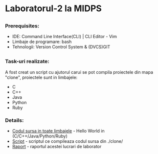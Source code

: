 # **Laboratorul-2 la MIDPS**

##

### **Prerequisites:**

 * IDE: Command Line Interface(CLI) | CLI Editor - Vim
 * Limbaje de programare: bash
 * Tehnologii: Version Control System & (DVCS)GIT
 
##

### **Task-uri realizate:**

A fost creat un script cu ajutorul carui se pot compila proiectele din mapa "clone", proiectele sunt in limbajele:
* C
* C++
* Java
* Python
* Ruby 


### **Details:**

* [Codul sursa in toate limbajele](https://github.com/ProfirAndrei/MIDPS/Lab-2/clone/) - Hello World in (C/C++/Java/Python/Ruby)
* [Script](https://github.com/ProfirAndrei/MIDPS/Lab-2/script.sh) - scriptul ce compileaza codul sursa din ./clone/
* [Raport](https://github.com/ProfirAndrei/MIDPS/Lab-2/raport-Lab-2.pdf) - raportul acestei lucrari de laborator